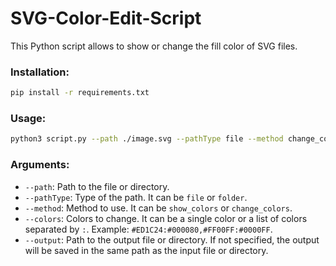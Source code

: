# SVG-Color-Edit-Script
This Python script allows to show or change the fill color of SVG files.

### Installation:
```bash
pip install -r requirements.txt
```

### Usage:
```bash
python3 script.py --path ./image.svg --pathType file --method change_colors --colors #ed1c24:#000080
```

### Arguments:
- `--path`: Path to the file or directory.
- `--pathType`: Type of the path. It can be `file` or `folder`.
- `--method`: Method to use. It can be `show_colors` or `change_colors`.
- `--colors`: Colors to change. It can be a single color or a list of colors separated by `:`. Example: `#ED1C24:#000080,#FF00FF:#0000FF`.
- `--output`: Path to the output file or directory. If not specified, the output will be saved in the same path as the input file or directory.